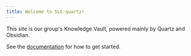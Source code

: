 ```yaml
---
title: Welcome to SLC-quartz!
---
```


This site is our group's Knowledge Vault, powered mainly by Quartz and Obsidian.

See the [documentation](https://quartz.jzhao.xyz) for how to get started.
